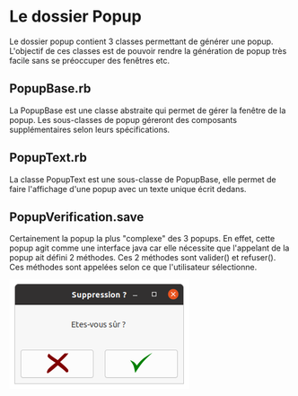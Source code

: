 
# Le dossier Popup
Le dossier popup contient 3 classes permettant de générer une popup. L'objectif de ces classes est de pouvoir rendre la génération de popup très facile sans se préoccuper des fenêtres etc.

## PopupBase.rb
La PopupBase est une classe abstraite qui permet de gérer la fenêtre de la popup. Les sous-classes de popup géreront des composants supplémentaires selon leurs spécifications.

## PopupText.rb
La classe PopupText est une sous-classe de PopupBase, elle permet de faire l'affichage d'une popup avec un texte unique écrit dedans.

## PopupVerification.save
Certainement la popup la plus "complexe" des 3 popups. En effet, cette popup agit comme une interface java car elle nécessite que l'appelant de la popup ait défini 2 méthodes. Ces 2 méthodes sont valider() et refuser(). Ces méthodes sont appelées selon ce que l'utilisateur sélectionne.

![popupVerification.png](../Image/popupVerification.png)
